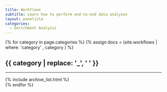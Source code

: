 ```yaml
---
title: Workflows
subtitle: Learn how to perform end-to-end data analyses
layout: panelista
categories:
  - Enrichment Analysis
---
```


{% for category in page.categories %}
  {% assign docs = (site.workflows | where: 'category' , category ) %}
  <h2 class="page-category">{{ category | replace: '_', ' ' }}</h2>
  <hr/>
  <div class="workflows">
    {% include archive_list.html %}
  </div>
{% endfor %}
